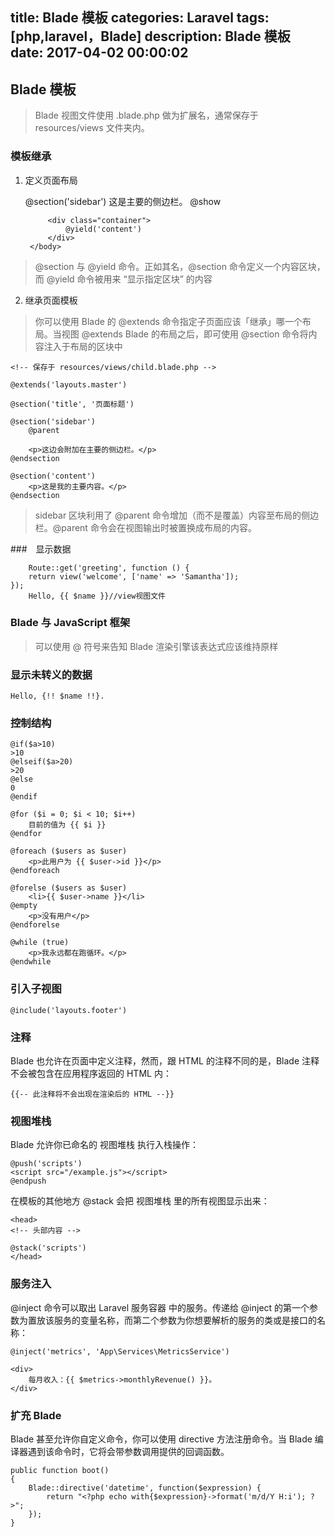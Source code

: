 title: Blade 模板
categories: Laravel
tags: [php,laravel，Blade]
description: Blade 模板
date: 2017-04-02 00:00:02 
---


## Blade 模板 ##

> Blade 视图文件使用 .blade.php 做为扩展名，通常保存于 resources/views 文件夹内。

<!--more-->

###  模板继承 ###

1. 定义页面布局


	<!-- 文件保存于 resources/views/layouts/master.blade.php -->

	<html>
	    <head>
	        <title>应用程序名称 - @yield('title')</title>
	    </head>
	    <body>
	        @section('sidebar')
	            这是主要的侧边栏。
	        @show
	
	        <div class="container">
	            @yield('content')
	        </div>
	    </body>
	</html>

> @section 与 @yield 命令。正如其名，@section 命令定义一个内容区块，而 @yield 命令被用来 “显示指定区块” 的内容


2. 继承页面模板

>你可以使用 Blade 的 @extends 命令指定子页面应该「继承」哪一个布局。当视图 @extends Blade 的布局之后，即可使用 @section 命令将内容注入于布局的区块中

	<!-- 保存于 resources/views/child.blade.php -->

	@extends('layouts.master')
	
	@section('title', '页面标题')
	
	@section('sidebar')
	    @parent
	
	    <p>这边会附加在主要的侧边栏。</p>
	@endsection
	
	@section('content')
	    <p>这是我的主要内容。</p>
	@endsection

> sidebar 区块利用了 @parent 命令增加（而不是覆盖）内容至布局的侧边栏。@parent 命令会在视图输出时被置换成布局的内容。


###　显示数据

		Route::get('greeting', function () {
	    return view('welcome', ['name' => 'Samantha']);
	});
		Hello, {{ $name }}//view视图文件

### Blade 与 JavaScript 框架
> 可以使用 @ 符号来告知 Blade 渲染引擎该表达式应该维持原样

### 显示未转义的数据

	Hello, {!! $name !!}.

### 控制结构


    @if($a>10)
    >10
    @elseif($a>20)
    >20
    @else
    0
    @endif

	@for ($i = 0; $i < 10; $i++)
	    目前的值为 {{ $i }}
	@endfor
	
	@foreach ($users as $user)
	    <p>此用户为 {{ $user->id }}</p>
	@endforeach
	
	@forelse ($users as $user)
	    <li>{{ $user->name }}</li>
	@empty
	    <p>没有用户</p>
	@endforelse
	
	@while (true)
	    <p>我永远都在跑循环。</p>
	@endwhile

### 引入子视图

	@include('layouts.footer')

### 注释

Blade 也允许在页面中定义注释，然而，跟 HTML 的注释不同的是，Blade 注释不会被包含在应用程序返回的 HTML 内：

	{{-- 此注释将不会出现在渲染后的 HTML --}}


### 视图堆栈 ###

Blade 允许你已命名的 视图堆栈 执行入栈操作：

	@push('scripts')
    <script src="/example.js"></script>
	@endpush

在模板的其他地方 @stack 会把 视图堆栈 里的所有视图显示出来：

	<head>
    <!-- 头部内容 -->

    @stack('scripts')
	</head>

### 服务注入

@inject 命令可以取出 Laravel 服务容器 中的服务。传递给 @inject 的第一个参数为置放该服务的变量名称，而第二个参数为你想要解析的服务的类或是接口的名称：

	@inject('metrics', 'App\Services\MetricsService')

	<div>
	    每月收入：{{ $metrics->monthlyRevenue() }}。
	</div>


### 扩充 Blade

Blade 甚至允许你自定义命令，你可以使用 directive 方法注册命令。当 Blade 编译器遇到该命令时，它将会带参数调用提供的回调函数。

	public function boot()
    {
        Blade::directive('datetime', function($expression) {
            return "<?php echo with{$expression}->format('m/d/Y H:i'); ?>";
        });
    }